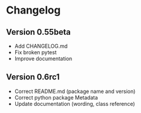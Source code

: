 # Changelog

## Version 0.55beta

- Add CHANGELOG.md
- Fix broken pytest
- Improve documentation

## Version 0.6rc1

- Correct README.md (package name and version)
- Correct python package Metadata
- Update documentation (wording, class reference)

